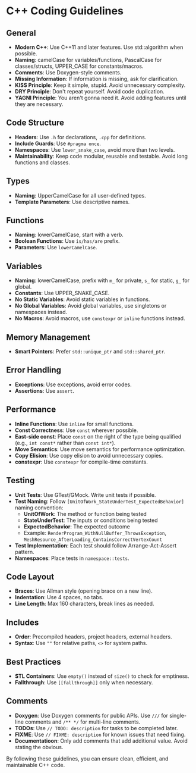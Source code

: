 # C++ Coding Guidelines

## General
- **Modern C++**: Use C++11 and later features. Use std::algorithm when possible.
- **Naming**: camelCase for variables/functions, PascalCase for classes/structs, UPPER_CASE for constants/macros.
- **Comments**: Use Doxygen-style comments.
- **Missing Information**: If information is missing, ask for clarification.
- **KISS Principle**: Keep it simple, stupid. Avoid unnecessary complexity.
- **DRY Principle**: Don't repeat yourself. Avoid code duplication.
- **YAGNI Principle**: You aren't gonna need it. Avoid adding features until they are necessary.

## Code Structure
- **Headers**: Use `.h` for declarations, `.cpp` for definitions.
- **Include Guards**: Use `#pragma once`.
- **Namespaces**: Use `lower_snake_case`, avoid more than two levels.
- **Maintainability**: Keep code modular, reusable and testable. Avoid long functions and classes.

## Types
- **Naming**: UpperCamelCase for all user-defined types.
- **Template Parameters**: Use descriptive names.

## Functions
- **Naming**: lowerCamelCase, start with a verb.
- **Boolean Functions**: Use `is/has/are` prefix.
- **Parameters**: Use `lowerCamelCase`.

## Variables
- **Naming**: lowerCamelCase, prefix with `m_` for private, `s_` for static, `g_` for global.
- **Constants**: Use UPPER_SNAKE_CASE.
- **No Static Variables**: Avoid static variables in functions.
- **No Global Variables**: Avoid global variables, use singletons or namespaces instead.
- **No Macros**: Avoid macros, use `constexpr` or `inline` functions instead.

## Memory Management
- **Smart Pointers**: Prefer `std::unique_ptr` and `std::shared_ptr`.

## Error Handling
- **Exceptions**: Use exceptions, avoid error codes.
- **Assertions**: Use `assert`.

## Performance
- **Inline Functions**: Use `inline` for small functions.
- **Const Correctness**: Use `const` wherever possible.
- **East-side const**: Place `const` on the right of the type being qualified (e.g., `int const*` rather than `const int*`).
- **Move Semantics**: Use move semantics for performance optimization.
- **Copy Elision**: Use copy elision to avoid unnecessary copies.
- **constexpr**: Use `constexpr` for compile-time constants.

## Testing
- **Unit Tests**: Use GTest/GMock. Write unit tests if possible.
- **Test Naming**: Follow `[UnitOfWork_StateUnderTest_ExpectedBehavior]` naming convention:
  - **UnitOfWork**: The method or function being tested
  - **StateUnderTest**: The inputs or conditions being tested
  - **ExpectedBehavior**: The expected outcome
  - Example: `RenderProgram_WithNullBuffer_ThrowsException`, `MeshResource_AfterLoading_ContainsCorrectVertexCount`
- **Test Implementation**: Each test should follow Arrange-Act-Assert pattern.
- **Namespaces**: Place tests in `namespace::tests`.

## Code Layout
- **Braces**: Use Allman style (opening brace on a new line).
- **Indentation**: Use 4 spaces, no tabs.
- **Line Length**: Max 160 characters, break lines as needed.

## Includes
- **Order**: Precompiled headers, project headers, external headers.
- **Syntax**: Use `""` for relative paths, `<>` for system paths.

## Best Practices
- **STL Containers**: Use `empty()` instead of `size()` to check for emptiness.
- **Fallthrough**: Use `[[fallthrough]]` only when necessary.

## Comments
- **Doxygen**: Use Doxygen comments for public APIs. Use `///` for single-line comments and `/** */` for multi-line comments.
- **TODOs**: Use `// TODO: description` for tasks to be completed later.
- **FIXME**: Use `// FIXME: description` for known issues that need fixing.
- **Documentatioon**: Only add comments that add additional value. Avoid stating the obvious.

By following these guidelines, you can ensure clean, efficient, and maintainable C++ code.